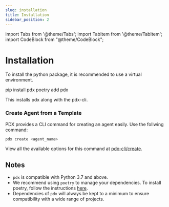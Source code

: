 ```yaml
---
slug: installation
title: Installation
sidebar_position: 2
---
```


import Tabs from '@theme/Tabs';
import TabItem from '@theme/TabItem';
import CodeBlock from "@theme/CodeBlock";

# Installation

To install the python package, it is recommended to use a virtual environment.

<Tabs>
  <TabItem value="pip" label="pip" default>
    <CodeBlock language="shell">pip install pdx</CodeBlock>    
  </TabItem>
  <TabItem value="poetry" label="poetry">
    <CodeBlock language="shell">poetry add pdx</CodeBlock>
  </TabItem>
</Tabs>

This installs pdx along with the pdx-cli.

### Create Agent from a Template

PDX provides a CLI command for creating an agent easily. Use the follwing command:

```bash
pdx create <agent_name>
```

View all the available options for this command at [pdx-cli/create](../pdx-cli/create).


## Notes

-   `pdx` is compatible with Python 3.7 and above.
-   We recommend using `poetry` to manage your dependencies. To install poetry, follow the instructions [here](https://python-poetry.org/docs/basic-usage/).
-   Dependencies of `pdx` will always be kept to a minimum to ensure compatibility with a wide range of projects.
